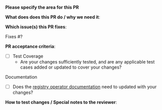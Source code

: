 **Please specify the area for this PR**

**What does does this PR do / why we need it**:

**Which issue(s) this PR fixes**:

Fixes #?

**PR acceptance criteria**:

- [ ] Test Coverage 
    - Are your changes sufficiently tested, and are any applicable test cases added or updated to cover your changes?

Documentation
- [ ] Does the [registry operator documentation](https://github.com/devfile/devfile-web/tree/main/libs/docs/src/docs/no-version) need to updated with your changes?

**How to test changes / Special notes to the reviewer**:

